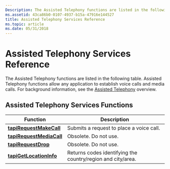```yaml
---
Description: The Assisted Telephony functions are listed in the following table. Assisted Telephony functions allow any application to establish voice calls and media calls. For background information, see the Assisted Telephony overview.
ms.assetid: 43ca86b0-0107-4937-b15a-47916e144527
title: Assisted Telephony Services Reference
ms.topic: article
ms.date: 05/31/2018
---
```


# Assisted Telephony Services Reference

The Assisted Telephony functions are listed in the following table. Assisted Telephony functions allow any application to establish voice calls and media calls. For background information, see the [Assisted Telephony](https://msdn.microsoft.com/en-us/library/ms726209(v=VS.85).aspx) overview.

## Assisted Telephony Services Functions



| Function                                             | Description                                                 |
|------------------------------------------------------|-------------------------------------------------------------|
| [**tapiRequestMakeCall**](/windows/desktop/api/Tapi/nf-tapi-tapirequestmakecall)   | Submits a request to place a voice call.                    |
| [**tapiRequestMediaCall**](tapirequestmediacall.md) | Obsolete. Do not use.                                       |
| [**tapiRequestDrop**](/windows/desktop/api/Tapi/nf-tapi-tapirequestdrop)           | Obsolete. Do not use.                                       |
| [**tapiGetLocationInfo**](/windows/desktop/api/Tapi/nf-tapi-tapigetlocationinfo)   | Returns codes identifying the country/region and city/area. |



 

 

 



